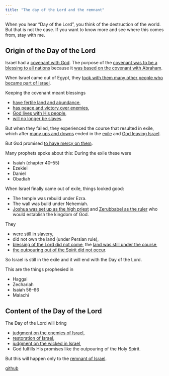 ```yaml
---
title: "The day of the Lord and the remnant"
---
```



When you hear “Day of the Lord”, you think of the destruction of the world. But that is not the case. If you want to know more and see where this comes from, stay with me.


## Origin of the Day of the Lord

<a name="674e"></a>
Israel had a [covenant with God](../../../background/israel/expl/gods-covenant/index.html). The purpose of the [covenant was to be a blessing to all nations](https://www.bibleserver.com/NIV/Genesis12%3A2-3) because it [was based on the covenant with Abraham](https://www.bibleserver.com/NIV/Exodus3%3A6).

When Israel came out of Egypt, they [took with them many other people who became part of Israel](https://www.bibleserver.com/NIV/Exodus12%3A38).

Keeping the covenant meant blessings

- [have fertile land and abundance](https://www.bibleserver.com/NIV/Leviticus26%3A3-5),
- [has peace and victory over enemies](https://www.bibleserver.com/NIV/Leviticus26%3A6-8),
- [God lives with His people](https://www.bibleserver.com/NIV/Leviticus26%3A11-12),
- [will no longer be slaves](https://www.bibleserver.com/NIV/Leviticus26%3A13).


But when they failed, they experienced the course that resulted in exile, which after [many ups and downs](https://www.bibleserver.com/NIV/Judges2%3A6-22) ended in the [exile](https://www.bibleserver.com/NIV/2%20Chronicles36%3A15-23) and [God leaving Israel](https://www.bibleserver.com/NIV/Ezekiel11%3A22-24).

But God promised [to have mercy on them](https://www.bibleserver.com/NIV/Leviticus26%3A40-46).

Many prophets spoke about this: During the exile these were

- Isaiah (chapter 40–55)
- Ezekiel
- Daniel
- Obadiah


When Israel finally came out of exile, things looked good:

- The temple was rebuild under Ezra.
- The wall was build under Nehemiah.
- [Joshua was set up as the high priest](https://www.bibleserver.com/NIV/Zechariah3) and [Zerubbabel as the ruler](https://www.bibleserver.com/NIV/Zechariah4) who would establish the kingdom of God.


They

- [were still in slavery](https://www.bibleserver.com/NIV/Ezra9),
- did not own the land (under Persian rule),
- [blessing of the Lord did not come](https://www.bibleserver.com/NIV/Haggai1%3A7-12), the [land was still under the course](https://www.bibleserver.com/NIV/Malachi3%3A10-11),
- [the outpouring out of the Spirit did not occur](https://www.bibleserver.com/NIV/Ezekiel36%3A25-27).


So Israel is still in the exile and it will end with the Day of the Lord.

This are the things prophesied in

- Haggai
- Zechariah
- Isaiah 56–66
- Malachi



## Content of the Day of the Lord

<a name="1d83"></a>
The Day of the Lord will bring

- [judgment on the enemies of Israel](https://www.bibleserver.com/NIV/Joel2%3A1-11),
- [restoration of Israel](https://www.bibleserver.com/NIV/Joel2%3A12-27),
- [judgment on the wicked in Israel](https://www.bibleserver.com/NIV/Zephaniah1%3A4-9),
- God fulfills His promises like the outpouring of the Holy Spirit.


But this will happen only to the [remnant of Israel](../../../background/israel/expl/the-remnant-of-israel/index.html).






[github](https://github.com/revelation-today/revelation-today/blob/main/exampleSite/content/docs/background/israel/expl/the-day-of-the-lord.md)
